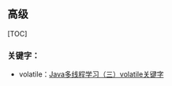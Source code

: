 ## 高级

[TOC]

### 关键字：

- volatile：[Java多线程学习（三）volatile关键字](https://blog.csdn.net/qq_34337272/article/details/79680771)

